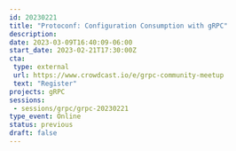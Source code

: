 ```yaml
---
id: 20230221
title: "Protoconf: Configuration Consumption with gRPC"
description: 
date: 2023-03-09T16:40:09-06:00
start_date: 2023-02-21T17:30:00Z
cta: 
 type: external
 url: https://www.crowdcast.io/e/grpc-community-meetup 
 text: "Register"
projects: gRPC 
sessions: 
 - sessions/grpc/grpc-20230221
type_event: Online
status: previous
draft: false
---
```




